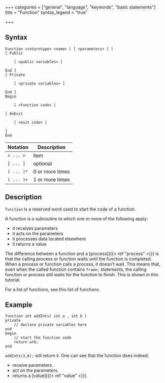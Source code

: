+++
categories = ["general", "language", "keywords", "basic statements"]
title = "Function"
syntax_legend = "true"

+++

## Syntax

```
Function <returntype> <name> ( [ <parameters> ] )
[ Public

    [ <public variables> ]

End ]
[ Private

    [ <private variables> ]

End ]
Begin

    [ <function code> ]

[ OnExit

    [ <exit code> ]

]
End
```

| Notation | Description |
|---|---|
| `< ... >` | item |
| `[ ... ]` | optional |
| `( ... )*` | 0 or more times |
| `( ... )+` | 1 or more times |

## Description

`function` is a reserved word used to start the code of a function.

A function is a subroutine to which one or more of the following apply:

- it receives parameters
- it acts on the parameters
- it processes data located elsewhere
- it returns a value

The difference between a function and a [process]({{< ref "process" >}}) is that the calling process or function waits until the function is completed. When a process or function calls a process, it doesn't wait. This means that, even when the called function contains `frame;` statements, the calling function or process still waits for the function to finish. This is shown in this tutorial.

For a list of functions, see this list of functions.

## Example

```
function int addInts( int a , int b )
private
    // declare private variables here
end
begin
    // start the function code
    return a+b;
end
```

`addInts(3,6);` will return `9`. One can see that the function does indeed:

- receive parameters.
- act on the parameters.
- returns a [value]({{< ref "value" >}}).
